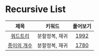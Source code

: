 # Recursive List
| 제목 | 키워드 | 풀어보기 |
| :-: | :-: | :-: |
| [쿼드트리](https://github.com/KayAhn0126/SwiftCT/tree/main/Recursive/QuadTree) | 분할정복, 재귀 | [1992](https://www.acmicpc.net/problem/1992) |
| [종이의 개수](https://github.com/KayAhn0126/SwiftCT/tree/main/Recursive/NumberOfPapers) | 분할정복, 재귀 | [1780](https://www.acmicpc.net/problem/1780) |
